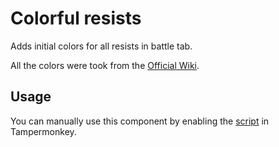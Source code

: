 # Colorful resists

Adds initial colors for all resists in battle tab.

All the colors were took from the [Official Wiki](https://en.tankiwiki.com/Tanki_Online_Wiki).

## Usage

You can manually use this component by enabling the [script](https://raw.githubusercontent.com/Neutrxl/Themed/main/Battle/BattleTab/ColorfulResists/ColorfulResists.user.js) in Tampermonkey.